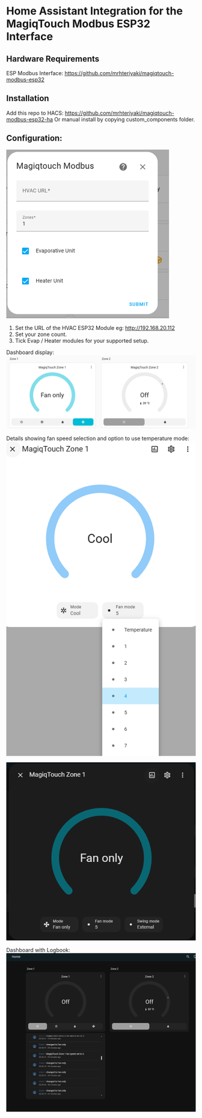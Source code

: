 # Home Assistant Integration for the MagiqTouch Modbus ESP32 Interface

## Hardware Requirements
ESP Modbus Interface: https://github.com/mrhteriyaki/magiqtouch-modbus-esp32

## Installation
Add this repo to HACS: https://github.com/mrhteriyaki/magiqtouch-modbus-esp32-ha
Or manual install by copying custom_components folder.


## Configuration:

![config](Images/config.PNG)  

1. Set the URL of the HVAC ESP32 Module eg: http://192.168.20.112  
2. Set your zone count.  
3. Tick Evap / Heater modules for your supported setup.  

Dashboard display:  
![dash](Images/dash.PNG)

Details showing fan speed selection and option to use temperature mode:  
![z1detail](Images/z1detail.PNG)  

![z1detailfan](Images/fan.png)

Dashboard with Logbook:
![dashboardwithlog](Images/Dashboard_Log.PNG)
